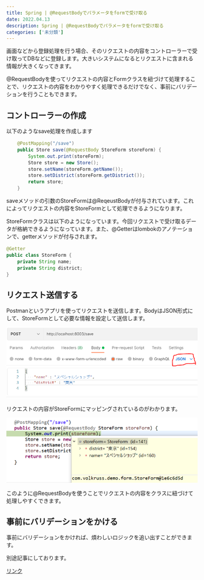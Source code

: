```yaml
---
title: Spring | @RequestBodyでパラメータをformで受け取る
date: 2022.04.13
description: Spring | @RequestBodyでパラメータをformで受け取る
categories: ['未分類']
---
```


画面などから登録処理を行う場合、そのリクエストの内容をコントローラーで受け取ってDBなどに登録します。大きいシステムになるとリクエストに含まれる情報が大きくなってきます。

@RequestBodyを使ってリクエストの内容とFormクラスを紐づけて処理することで、リクエストの内容をわかりやすく処理できるだけでなく、事前にバリデーションを行うこともできます。

## コントローラーの作成


以下のようなsave処理を作成します

```java
	@PostMapping("/save")
	public Store save(@RequestBody StoreForm storeForm) {
		System.out.print(storeForm);
		Store store = new Store();
		store.setName(storeForm.getName());
		store.setDistrict(storeForm.getDistrict());
		return store;
	}
```


saveメソッドの引数のStoreFormは@ReqeustBodyが付与されています。これによってリクエストの内容をStoreFormとして処理できるようになります。

StoreFormクラスは以下のようになっています。今回リクエストで受け取るデータが格納できるようになっています。また、@Getterはlombokのアノテーションで、getterメソッドが付与されます。

```java
@Getter
public class StoreForm {
	private String name;
	private String district;
}
```


## リクエスト送信する


Postmanというアプリを使ってリクエストを送信します。BodyはJSON形式にして、StoreFormとして必要な情報を設定して送信します。

![画像](/2073/1.png)


リクエストの内容がStoreFormにマッピングされているのがわかります。

![画像](/2073/2.png)


このように@RequestBodyを使うことでリクエストの内容をクラスに紐づけて処理しやすくできます。

## 事前にバリデーションをかける


事前にバリデーションをかければ、煩わしいロジックを追い出すことができます。

別途記事にしております。

[リンク](/posts/p2083)

